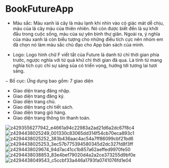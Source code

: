 # BookFutureApp
-	Màu sắc: Màu xanh lá cây là màu lạnh khi nhìn vào có giác mát dễ chịu, màu của lá cây màu của thiên nhiên. Nó còn được biết đến là sự khởi đầu trong cuộc sống, màu của sự yên bình thư giãn. Ngoài ra, ý nghĩa của màu xanh lá còn biểu tượng cho những điều tích cực nên nhóm em đã chọn nó làm màu sắc chủ đạo cho App bán sách của mình.

-	Logo: Logo hình chữ F viết tắt của Future là danh từ chỉ thời gian phía trước, ngược nghĩa với từ quá khứ chỉ thời gian đã qua. Là tính từ mang nghĩa tích cực chỉ sự sáng sủa có triển vọng, hướng tới tương lai tươi sáng. 

−	Bố cục: Ứng dụng bao gồm: 7 giao diện
- Giao diện trang đăng nhập.
- Giao diện trang đăng ký.
- Giao diện trang chủ.
- Giao diện trang chi tiết sách.
- Giao diện trang giỏ hàng.
- Giao diện trang thông tin thanh toán.

![z4293556277942_e4661a94c22983a2ad21d6a2dc67f8c4](https://user-images.githubusercontent.com/104135795/234262452-4c65f949-f8c2-4bd1-836c-1efc89d206c9.jpg)
![z4294438025249_001330c83065dd314f54cb70eca893c1](https://user-images.githubusercontent.com/104135795/234262475-fc69f4e4-250a-4c19-819d-9b61550da54c.jpg)
![z4294438025252_383b436aac4ac54a7ff86099cbf21bd6](https://user-images.githubusercontent.com/104135795/234262485-fb975865-19af-4ef5-8b27-410955ddd93e.jpg)
![z4294438025253_3ec57b775394580345d2dc327fd8f3ff](https://user-images.githubusercontent.com/104135795/234262495-83f2828a-7810-4623-9e0b-22264663ccee.jpg)
![z4294438029674_94d7ac41cc1b857a62aeffed9970fe50](https://user-images.githubusercontent.com/104135795/234262504-46134ceb-a349-4489-8d69-cb9143abae7a.jpg)
![z4294438038853_83e4bef79020d4a2a2ce373255d9bf0e](https://user-images.githubusercontent.com/104135795/234262511-2194ef98-f08d-4926-b66b-8cf9d3659324.jpg)
![z4294438049543_c5ccbf33a446a1793fa0741076fd1e04](https://user-images.githubusercontent.com/104135795/234262553-d688ec80-defd-48d5-82cf-2843cb1ad522.jpg)

